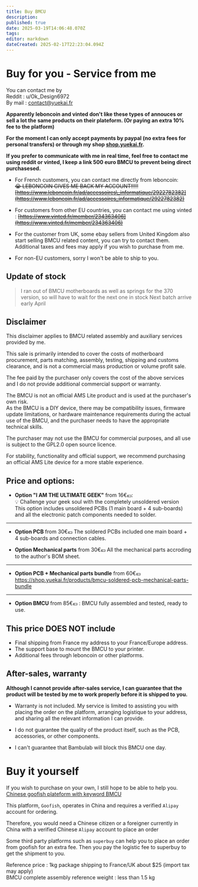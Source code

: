 ```yaml
---
title: Buy BMCU
description: 
published: true
date: 2025-03-19T14:06:48.070Z
tags: 
editor: markdown
dateCreated: 2025-02-17T22:23:04.094Z
---
```


# Buy for you - Service from me

You can contact me by  
Reddit : u/Ok\_Design6972  
By mail : [contact@yuekai.fr](mailto:contact@yuekai.fr)

**Apparently leboncoin and vinted don't like these types of annouces or sell a lot the same products on their plateform. (Or paying an extra 10% fee to the platform)**

**For the moment I can only accept payments by paypal (no extra fees for personal transfers) or through my shop [shop.yuekai.fr](http://shop.yuekai.fr).**

**If you prefer to communicate with me in real time, feel free to contact me using reddit or vinted, I keep a link 500 euro BMCU to prevent being direct purchasesed.**

-   For French customers, you can contact me directly from leboncoin:  
    ~~😭 LEBONCOIN GIVES ME BACK MY ACCOUNT!!!!!~~  
    ~~[https://www.leboncoin.fr/ad/accessoires\_informatique/2922782382](https://www.leboncoin.fr/ad/accessoires_informatique/2922782382)~~
    
-   For customers from other EU countries, you can contact me using vinted : ~~[https://www.vinted.fr/member/234363406](https://www.vinted.fr/member/234363406)~~
    
-   For the customer from UK, some ebay sellers from United Kingdom also start selling BMCU related content, you can try to contact them. Additional taxes and fees may apply if you wish to purchase from me.
    
-   For non-EU customers, sorry I won't be able to ship to you.
    

## Update of stock

> I ran out of BMCU motherboards as well as springs for the 370 version, so will have to wait for the next one in stock
> Next batch arrive early April

## Disclaimer

This disclaimer applies to BMCU related assembly and auxiliary services provided by me.

This sale is primarily intended to cover the costs of motherboard procurement, parts matching, assembly, testing, shipping and customs clearance, and is not a commercial mass production or volume profit sale.

The fee paid by the purchaser only covers the cost of the above services and I do not provide additional commercial support or warranty.

The BMCU is not an official AMS Lite product and is used at the purchaser's own risk.  
As the BMCU is a DIY device, there may be compatibility issues, firmware update limitations, or hardware maintenance requirements during the actual use of the BMCU, and the purchaser needs to have the appropriate technical skills.

The purchaser may not use the BMCU for commercial purposes, and all use is subject to the GPL2.0 open source licence.

For stability, functionality and official support, we recommend purchasing an official AMS Lite device for a more stable experience.

## Price and options:

- **Option "I AM THE ULTIMATE GEEK"** from 16€💶:  
💡 Challenge your geek soul with the completely unsoldered version  
This option includes unsoldered PCBs (1 main board + 4 sub-boards) and all the electronic patch components needed to solder.  
<div id="product-component-1742393065755"></div>

---

- **Option PCB** from 30€💶
The soldered PCBs included one main board + 4 sub-boards and connection cables.
<div id="product-component-1742392676771"></div>


- **Option Mechanical parts** from 30€💶
All the mechanical parts accroding to the author's BOM sheet.

---
- **Option PCB + Mechanical parts bundle** from 60€💶
https://shop.yuekai.fr/products/bmcu-soldered-pcb-mechanical-parts-bundle

---
- **Option BMCU** from 85€💶 : BMCU fully assembled and tested, ready to use.
<div id="product-component-1742390644458"></div>


## This price **DOES NOT** include

-   Final shipping from France my address to your France/Europe address.
-   The support base to mount the BMCU to your printer.
-   Additional fees through leboncoin or other platforms.

## After-sales, warranty

**Although I cannot provide after-sales service, I can guarantee that the product will be tested by me to work properly before it is shipped to you.**

-   Warranty is not included. My service is limited to assisting you with placing the order on the platform, arranging logistique to your address, and sharing all the relevant information I can provide.
    
-   I do not guarantee the quality of the product itself, such as the PCB, accessories, or other components.
    
-   I can't guarantee that Bambulab will block this BMCU one day.
    

# Buy it yourself

If you wish to purchase on your own, I still hope to be able to help you.  
[Chinese goofish plateform with keyword BMCU](https://www.goofish.com/search?q=BMCU&spm=a21ybx.home.searchInput.0)

This platform, `Goofish`, operates in China and requires a verified `Alipay` account for ordering.

Therefore, you would need a Chinese citizen or a foreigner currently in China with a verified Chinese `Alipay` account to place an order

Some third party platforms such as `superbuy` can help you to place an order from goofish for an extra fee. Then you pay the logistic fee to superbuy to get the shipment to you.

Reference price : 1kg package shipping to France/UK about $25 (import tax may apply)  
BMCU complete assembly reference weight : less than 1.5 kg


<div id='product-component-1742390644458'></div>
